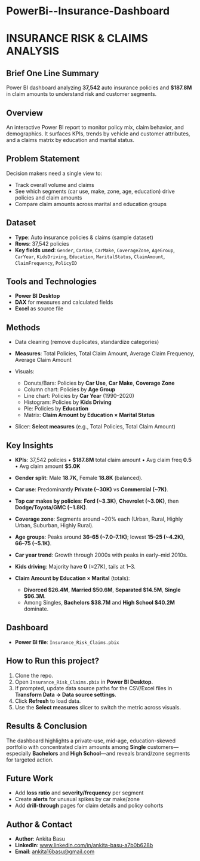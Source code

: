 # PowerBi--Insurance-Dashboard

# INSURANCE RISK & CLAIMS ANALYSIS

## Brief One Line Summary

Power BI dashboard analyzing **37,542** auto insurance policies and **\$187.8M** in claim amounts to understand risk and customer segments.

## Overview

An interactive Power BI report to monitor policy mix, claim behavior, and demographics. It surfaces KPIs, trends by vehicle and customer attributes, and a claims matrix by education and marital status.

## Problem Statement

Decision makers need a single view to:

* Track overall volume and claims
* See which segments (car use, make, zone, age, education) drive policies and claim amounts
* Compare claim amounts across marital and education groups

## Dataset

* **Type**: Auto insurance policies & claims (sample dataset)
* **Rows**: 37,542 policies
* **Key fields used**: `Gender`, `CarUse`, `CarMake`, `CoverageZone`, `AgeGroup`, `CarYear`, `KidsDriving`, `Education`, `MaritalStatus`, `ClaimAmount`, `ClaimFrequency`, `PolicyID`

## Tools and Technologies

* **Power BI Desktop**
* **DAX** for measures and calculated fields
* **Excel** as source file

## Methods

* Data cleaning (remove duplicates, standardize categories)
* **Measures**: Total Policies, Total Claim Amount, Average Claim Frequency, Average Claim Amount
* Visuals:

  * Donuts/Bars: Policies by **Car Use**, **Car Make**, **Coverage Zone**
  * Column chart: Policies by **Age Group**
  * Line chart: Policies by **Car Year** (1990–2020)
  * Histogram: Policies by **Kids Driving**
  * Pie: Policies by **Education**
  * Matrix: **Claim Amount by Education × Marital Status**
* Slicer: **Select measures** (e.g., Total Policies, Total Claim Amount)

## Key Insights

* **KPIs**: 37,542 policies • **\$187.8M** total claim amount • Avg claim freq **0.5** • Avg claim amount **\$5.0K**
* **Gender split**: Male **18.7K**, Female **18.8K** (balanced).
* **Car use**: Predominantly **Private (\~30K)** vs **Commercial (\~7K)**.
* **Top car makes by policies**: **Ford (\~3.3K)**, **Chevrolet (\~3.0K)**, then **Dodge/Toyota/GMC (\~1.8K)**.
* **Coverage zone**: Segments around \~20% each (Urban, Rural, Highly Urban, Suburban, Highly Rural).
* **Age groups**: Peaks around **36–65 (\~7.0–7.1K)**; lowest **15–25 (\~4.2K)**, **66–75 (\~5.1K)**.
* **Car year trend**: Growth through 2000s with peaks in early–mid 2010s.
* **Kids driving**: Majority have **0** (≈27K), tails at 1–3.
* **Claim Amount by Education × Marital** (totals):

  * **Divorced \$26.4M**, **Married \$50.6M**, **Separated \$14.5M**, **Single \$96.3M**.
  * Among Singles, **Bachelors \$38.7M** and **High School \$40.2M** dominate.

## Dashboard

* **Power BI file**: `Insurance_Risk_Claims.pbix`

## How to Run this project?

1. Clone the repo.
2. Open `Insurance_Risk_Claims.pbix` in **Power BI Desktop**.
3. If prompted, update data source paths for the CSV/Excel files in **Transform Data → Data source settings**.
4. Click **Refresh** to load data.
5. Use the **Select measures** slicer to switch the metric across visuals.

## Results & Conclusion

The dashboard highlights a private-use, mid-age, education-skewed portfolio with concentrated claim amounts among **Single** customers—especially **Bachelors** and **High School**—and reveals brand/zone segments for targeted action.

## Future Work

* Add **loss ratio** and **severity/frequency** per segment
* Create **alerts** for unusual spikes by car make/zone
* Add **drill-through** pages for claim details and policy cohorts

## Author & Contact

* **Author**: Ankita Basu
* **LinkedIn**: www.linkedin.com/in/ankita-basu-a7b0b628b
* **Email**: ankita16basu@gmail.com
